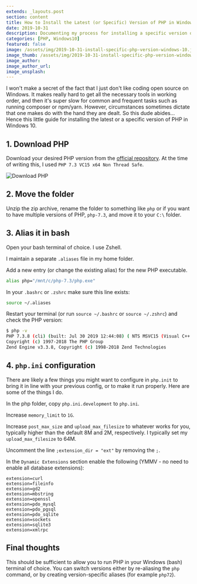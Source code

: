 ```yaml
---
extends: _layouts.post
section: content
title: How to Install the Latest (or Specific) Version of PHP in Windows 10
date: 2019-10-31
description: Documenting my process for installing a specific version of PHP in Windows 10 and making it available in bash.
categories: [PHP, Windows10]
featured: false
image: /assets/img/2019-10-31-install-specific-php-version-windows-10.jpg
image_thumb: /assets/img/2019-10-31-install-specific-php-version-windows-10.jpg
image_author: 
image_author_url: 
image_unsplash: 
---
```


I won't make a secret of the fact that I just don't like coding open source on Windows. It makes really hard to get all the necessary tools in working order, and then it's super slow for common and frequent tasks such as running composer or npm/yarn. However, circumstances sometimes dictate that one makes do with the hand they are dealt. So this dude abides... Hence this little guide for installing the latest or a specific version of PHP in Windows 10.

## 1. Download PHP

Download your desired PHP version from the [official repository](https://windows.php.net/download/). At the time of writing this, I used `PHP 7.3 VC15 x64 Non Thread Safe`.

![Download PHP](/assets/img/2019-10-31-download-php.png)

## 2. Move the folder

Unzip the zip archive, rename the folder to something like `php` or if you want to have multiple versions of PHP, `php-7.3`, and move it to your `C:\` folder.

## 3. Alias it in bash

Open your bash terminal of choice. I use Zshell.

I maintain a separate `.aliases` file in my home folder.

Add a new entry (or change the existing alias) for the new PHP executable.

```bash
alias php="/mnt/c/php-7.3/php.exe"
```

In your `.bashrc` or `.zshrc` make sure this line exists:

```bash
source ~/.aliases
```

Restart your terminal (or run `source ~/.bashrc` or `source ~/.zshrc`) and check the PHP version:

```bash
$ php -v
PHP 7.3.8 (cli) (built: Jul 30 2019 12:44:08) ( NTS MSVC15 (Visual C++ 2017) x64 )
Copyright (c) 1997-2018 The PHP Group
Zend Engine v3.3.8, Copyright (c) 1998-2018 Zend Technologies
```

## 4. `php.ini` configuration 

There are likely a few things you might want to configure in `php.init` to bring it in line with your previous config, or to make it run properly. Here are some of the things I do.

In the php folder, copy `php.ini.development` to `php.ini`.

Increase `memory_limit` to `1G`.

Increase `post_max_size` and `upload_max_filesize` to whatever works for you, typically higher than the default 8M and 2M, respectively. I typically set my `upload_max_filesize` to 64M.

Uncomment the line `;extension_dir = "ext"` by removing the `;`.

In the `Dynamic Extensions` section enable the following (YMMV - no need to enable all database extensions):

```
extension=curl
extension=fileinfo
extension=gd2
extension=mbstring
extension=openssl
extension=pdo_mysql
extension=pdo_pgsql
extension=pdo_sqlite
extension=sockets
extension=sqlite3
extension=xmlrpc
```

## Final thoughts

This should be sufficient to allow you to run PHP in your Windows (bash) terminal of choice. You can switch versions either by re-aliasing the `php` command, or by creating version-specific aliases (for example `php72`).

